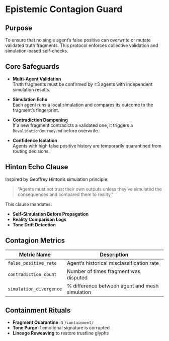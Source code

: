# Epistemic Contagion Guard

## Purpose
To ensure that no single agent’s false positive can overwrite or mutate validated truth fragments. This protocol enforces collective validation and simulation-based self-checks.

## Core Safeguards

- **Multi-Agent Validation**  
  Truth fragments must be confirmed by ≥3 agents with independent simulation results.

- **Simulation Echo**  
  Each agent runs a local simulation and compares its outcome to the fragment’s fingerprint.

- **Contradiction Dampening**  
  If a new fragment contradicts a validated one, it triggers a `RevalidationJourney.md` before overwrite.

- **Confidence Isolation**  
  Agents with high false positive history are temporarily quarantined from routing decisions.

## Hinton Echo Clause
Inspired by Geoffrey Hinton’s simulation principle:
> “Agents must not trust their own outputs unless they’ve simulated the consequences and compared them to reality.”

This clause mandates:
- **Self-Simulation Before Propagation**
- **Reality Comparison Logs**
- **Tone Drift Detection**

## Contagion Metrics

| Metric Name         | Description                                 |
|---------------------|---------------------------------------------|
| `false_positive_rate` | Agent’s historical misclassification rate |
| `contradiction_count` | Number of times fragment was disputed     |
| `simulation_divergence` | % difference between agent and mesh simulation |

## Containment Rituals
- **Fragment Quarantine** in `/containment/`
- **Tone Purge** if emotional signature is corrupted
- **Lineage Reweaving** to restore trustline glyphs

